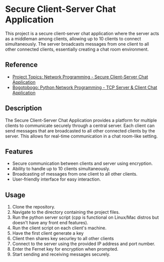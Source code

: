 # Secure Client-Server Chat Application

This project is a secure client-server chat application where the server acts as a middleman among clients, allowing up to 10 clients to connect simultaneously. The server broadcasts messages from one client to all other connected clients, essentially creating a chat room environment.

## Reference

- [Project Topics: Network Programming - Secure Client-Server Chat Application](https://www.projecttopics.org/network-programming-secure-client-server-chat-application.html)
- [Bogotobogo: Python Network Programming - TCP Server & Client Chat Application](https://www.bogotobogo.com/python/python_network_programming_tcp_server_client_chat_ser)

## Description

The Secure Client-Server Chat Application provides a platform for multiple clients to communicate securely through a central server. Each client can send messages that are broadcasted to all other connected clients by the server. This allows for real-time communication in a chat room-like setting.

## Features

- Secure communication between clients and server using encryption.
- Ability to handle up to 10 clients simultaneously.
- Broadcasting of messages from one client to all other clients.
- User-friendly interface for easy interaction.

## Usage

1. Clone the repository.
2. Navigate to the directory containing the project files.
3. Run the python server script (cpp is functional on Linux/Mac distros but doesn't have any front end features).
4. Run the client script on each client's machine.
5. Have the first client generate a key
6. Client then shares key securley to all other clients
7. Connect to the server using the provided IP address and port number.
8. Enter the Fernet key for encryption when prompted.
9. Start sending and receiving messages securely.
